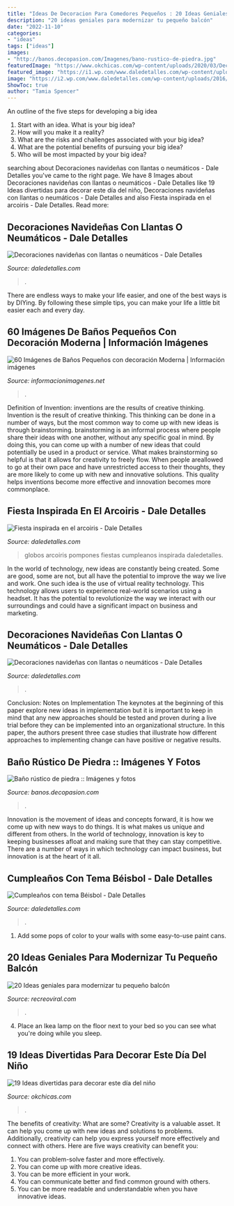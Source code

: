 ```yaml
---
title: "Ideas De Decoracion Para Comedores Pequeños : 20 Ideas Geniales Para Modernizar Tu Pequeño Balcón"
description: "20 ideas geniales para modernizar tu pequeño balcón"
date: "2022-11-10"
categories:
- "ideas"
tags: ["ideas"]
images:
- "http://banos.decopasion.com/Imagenes/bano-rustico-de-piedra.jpg"
featuredImage: "https://www.okchicas.com/wp-content/uploads/2020/03/Decoración-para-festejar-el-día-del-niño-22.jpg"
featured_image: "https://i1.wp.com/www.daledetalles.com/wp-content/uploads/2016/06/9-8.jpg"
image: "https://i2.wp.com/www.daledetalles.com/wp-content/uploads/2016/12/navidad-con-llantas16.jpg"
ShowToc: true
author: "Tamia Spencer"
---
```



An outline of the five steps for developing a big idea
1. Start with an idea. What is your big idea?
2. How will you make it a reality?
3. What are the risks and challenges associated with your big idea?
4. What are the potential benefits of pursuing your big idea?
5. Who will be most impacted by your big idea?

	

		
searching about Decoraciones navideñas con llantas o neumáticos - Dale Detalles you've came to the right page. We have 8 Images about Decoraciones navideñas con llantas o neumáticos - Dale Detalles like 19 Ideas divertidas para decorar este día del niño, Decoraciones navideñas con llantas o neumáticos - Dale Detalles and also Fiesta inspirada en el arcoiris - Dale Detalles. Read more:
		
    
## Decoraciones Navideñas Con Llantas O Neumáticos - Dale Detalles

<img loading=lazy src="https://www.daledetalles.com/wp-content/uploads/2016/12/navidad-con-llantas8.jpg" onerror="this.onerror=null;this.src='https://tse2.mm.bing.net/th?id=OIP.PmkZtazoCAmtQknn7yvGtgHaNK&amp;pid=15.1';" alt="Decoraciones navideñas con llantas o neumáticos - Dale Detalles">

_Source: daledetalles.com_

>. 

	

There are endless ways to make your life easier, and one of the best ways is by DIYing. By following these simple tips, you can make your life a little bit easier each and every day.

    
## 60 Imágenes De Baños Pequeños Con Decoración Moderna | Información Imágenes

<img loading=lazy src="https://informacionimagenes.net/wp-content/uploads/2016/09/ba-18-500x740.jpg" onerror="this.onerror=null;this.src='https://tse3.mm.bing.net/th?id=OIP.qM-nfJG1yQ3Aj_dg0PXFHQHaK9&amp;pid=15.1';" alt="60 Imágenes de Baños Pequeños con decoración Moderna | Información imágenes">

_Source: informacionimagenes.net_

>. 

	

Definition of Invention: inventions are the results of creative thinking.
Invention is the result of creative thinking. This thinking can be done in a number of ways, but the most common way to come up with new ideas is through brainstorming. brainstorming is an informal process where people share their ideas with one another, without any specific goal in mind. By doing this, you can come up with a number of new ideas that could potentially be used in a product or service.
What makes brainstorming so helpful is that it allows for creativity to freely flow. When people areallowed to go at their own pace and have unrestricted access to their thoughts, they are more likely to come up with new and innovative solutions. This quality helps inventions become more effective and innovation becomes more commonplace.

    
## Fiesta Inspirada En El Arcoiris - Dale Detalles

<img loading=lazy src="https://i1.wp.com/www.daledetalles.com/wp-content/uploads/2016/06/9-8.jpg" onerror="this.onerror=null;this.src='https://tse1.mm.bing.net/th?id=OIP.0T2cUibVVMaiIdPxizNm1wHaFj&amp;pid=15.1';" alt="Fiesta inspirada en el arcoiris - Dale Detalles">

_Source: daledetalles.com_

>globos arcoiris pompones fiestas cumpleanos inspirada daledetalles. 

	

In the world of technology, new ideas are constantly being created. Some are good, some are not, but all have the potential to improve the way we live and work. One such idea is the use of virtual reality technology. This technology allows users to experience real-world scenarios using a headset. It has the potential to revolutionize the way we interact with our surroundings and could have a significant impact on business and marketing.

    
## Decoraciones Navideñas Con Llantas O Neumáticos - Dale Detalles

<img loading=lazy src="https://i2.wp.com/www.daledetalles.com/wp-content/uploads/2016/12/navidad-con-llantas16.jpg" onerror="this.onerror=null;this.src='https://tse3.mm.bing.net/th?id=OIP.1XfkN39FIeVZyfZyeIRFHAHaJ4&amp;pid=15.1';" alt="Decoraciones navideñas con llantas o neumáticos - Dale Detalles">

_Source: daledetalles.com_

>. 

	

Conclusion: Notes on Implementation
The keynotes at the beginning of this paper explore new ideas in implementation but it is important to keep in mind that any new approaches should be tested and proven during a live trial before they can be implemented into an organizational structure. In this paper, the authors present three case studies that illustrate how different approaches to implementing change can have positive or negative results.

    
## Baño Rústico De Piedra :: Imágenes Y Fotos

<img loading=lazy src="http://banos.decopasion.com/Imagenes/bano-rustico-de-piedra.jpg" onerror="this.onerror=null;this.src='https://tse2.mm.bing.net/th?id=OIP.yVPka5MConrJn7r7s5kLwwHaJ_&amp;pid=15.1';" alt="Baño rústico de piedra :: Imágenes y fotos">

_Source: banos.decopasion.com_

>. 

	

Innovation is the movement of ideas and concepts forward, it is how we come up with new ways to do things. It is what makes us unique and different from others. In the world of technology, innovation is key to keeping businesses afloat and making sure that they can stay competitive. There are a number of ways in which technology can impact business, but innovation is at the heart of it all.

    
## Cumpleaños Con Tema Béisbol - Dale Detalles

<img loading=lazy src="https://i1.wp.com/www.daledetalles.com/wp-content/uploads/2016/02/beisbol20.jpg" onerror="this.onerror=null;this.src='https://tse2.mm.bing.net/th?id=OIP.0kxH3DLHNe8OivNT20sHiwHaLH&amp;pid=15.1';" alt="Cumpleaños con tema Béisbol - Dale Detalles">

_Source: daledetalles.com_

>. 

	

1. Add some pops of color to your walls with some easy-to-use paint cans.

    
## 20 Ideas Geniales Para Modernizar Tu Pequeño Balcón

<img loading=lazy src="https://www.recreoviral.com/wp-content/uploads/2016/02/BALCONES-INTERIORES-15.jpg" onerror="this.onerror=null;this.src='https://tse2.mm.bing.net/th?id=OIP.IsNlWgMb6PLa3BiA3O6wVAHaKG&amp;pid=15.1';" alt="20 Ideas geniales para modernizar tu pequeño balcón">

_Source: recreoviral.com_

>. 

	

4. Place an Ikea lamp on the floor next to your bed so you can see what you're doing while you sleep.

    
## 19 Ideas Divertidas Para Decorar Este Día Del Niño

<img loading=lazy src="https://www.okchicas.com/wp-content/uploads/2020/03/Decoración-para-festejar-el-día-del-niño-22.jpg" onerror="this.onerror=null;this.src='https://tse3.mm.bing.net/th?id=OIP.FT7AoEGW7c_ooy9gBNAotQAAAA&amp;pid=15.1';" alt="19 Ideas divertidas para decorar este día del niño">

_Source: okchicas.com_

>. 

	

The benefits of creativity: What are some?
Creativity is a valuable asset. It can help you come up with new ideas and solutions to problems. Additionally, creativity can help you express yourself more effectively and connect with others. Here are five ways creativity can benefit you: 
1) You can problem-solve faster and more effectively.
2) You can come up with more creative ideas.
3) You can be more efficient in your work.
4) You can communicate better and find common ground with others.
5) You can be more readable and understandable when you have innovative ideas.

